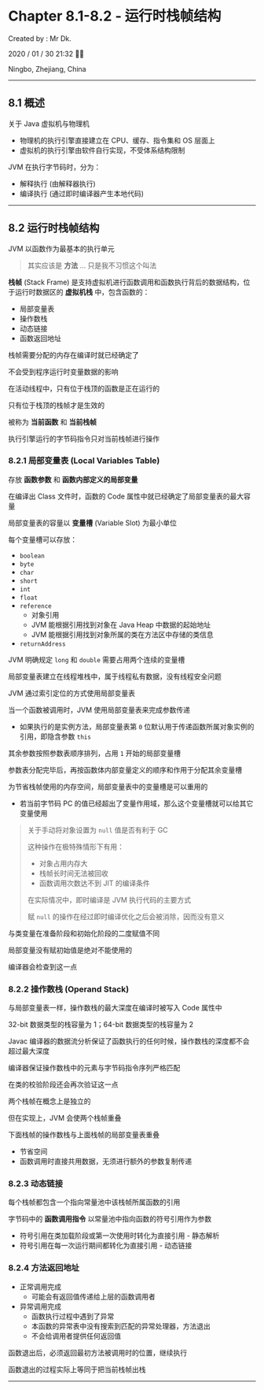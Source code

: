 # Chapter 8.1-8.2 - 运行时栈帧结构

Created by : Mr Dk.

2020 / 01 / 30 21:32 🧨🧧

Ningbo, Zhejiang, China

---

## 8.1 概述

关于 Java 虚拟机与物理机

* 物理机的执行引擎直接建立在 CPU、缓存、指令集和 OS 层面上
* 虚拟机的执行引擎由软件自行实现，不受体系结构限制

JVM 在执行字节码时，分为：

* 解释执行 (由解释器执行)
* 编译执行 (通过即时编译器产生本地代码)

---

## 8.2 运行时栈帧结构

JVM 以函数作为最基本的执行单元

> 其实应该是 __方法__ ... 只是我不习惯这个叫法

__栈帧__ (Stack Frame) 是支持虚拟机进行函数调用和函数执行背后的数据结构，位于运行时数据区的 __虚拟机栈__ 中，包含函数的：

* 局部变量表
* 操作数栈
* 动态链接
* 函数返回地址

栈帧需要分配的内存在编译时就已经确定了

不会受到程序运行时变量数据的影响

在活动线程中，只有位于栈顶的函数是正在运行的

只有位于栈顶的栈帧才是生效的

被称为 __当前函数__ 和 __当前栈帧__

执行引擎运行的字节码指令只对当前栈帧进行操作

### 8.2.1 局部变量表 (Local Variables Table)

存放 __函数参数__ 和 __函数内部定义的局部变量__

在编译出 Class 文件时，函数的 Code 属性中就已经确定了局部变量表的最大容量

局部变量表的容量以 __变量槽__ (Variable Slot) 为最小单位

每个变量槽可以存放：

* `boolean`
* `byte`
* `char`
* `short`
* `int`
* `float`
* `reference`
    * 对象引用
    * JVM 能根据引用找到对象在 Java Heap 中数据的起始地址
    * JVM 能根据引用找到对象所属的类在方法区中存储的类信息
* `returnAddress`

JVM 明确规定 `long` 和 `double` 需要占用两个连续的变量槽

局部变量表建立在线程堆栈中，属于线程私有数据，没有线程安全问题

JVM 通过索引定位的方式使用局部变量表

当一个函数被调用时，JVM 使用局部变量表来完成参数传递

* 如果执行的是实例方法，局部变量表第 `0` 位默认用于传递函数所属对象实例的引用，即隐含参数 `this`

其余参数按照参数表顺序排列，占用 `1` 开始的局部变量槽

参数表分配完毕后，再按函数体内部变量定义的顺序和作用于分配其余变量槽

为节省栈帧使用的内存空间，局部变量表中的变量槽是可以重用的

* 若当前字节码 PC 的值已经超出了变量作用域，那么这个变量槽就可以给其它变量使用

> 关于手动将对象设置为 `null` 值是否有利于 GC
>
> 这种操作在极特殊情形下有用：
>
> * 对象占用内存大
> * 栈帧长时间无法被回收
> * 函数调用次数达不到 JIT 的编译条件
>
> 在实际情况中，即时编译是 JVM 执行代码的主要方式
>
> 赋 `null` 的操作在经过即时编译优化之后会被消除，因而没有意义

与类变量在准备阶段和初始化阶段的二度赋值不同

局部变量没有赋初始值是绝对不能使用的

编译器会检查到这一点

### 8.2.2 操作数栈 (Operand Stack)

与局部变量表一样，操作数栈的最大深度在编译时被写入 Code 属性中

32-bit 数据类型的栈容量为 1；64-bit 数据类型的栈容量为 2

Javac 编译器的数据流分析保证了函数执行的任何时候，操作数栈的深度都不会超过最大深度

编译器保证操作数栈中的元素与字节码指令序列严格匹配

在类的校验阶段还会再次验证这一点

两个栈帧在概念上是独立的

但在实现上，JVM 会使两个栈帧重叠

下面栈帧的操作数栈与上面栈帧的局部变量表重叠

* 节省空间
* 函数调用时直接共用数据，无须进行额外的参数复制传递

### 8.2.3 动态链接

每个栈帧都包含一个指向常量池中该栈帧所属函数的引用

字节码中的 __函数调用指令__ 以常量池中指向函数的符号引用作为参数

* 符号引用在类加载阶段或第一次使用时转化为直接引用 - 静态解析
* 符号引用在每一次运行期间都转化为直接引用 - 动态链接

### 8.2.4 方法返回地址

* 正常调用完成
    * 可能会有返回值传递给上层的函数调用者
* 异常调用完成
    * 函数执行过程中遇到了异常
    * 本函数的异常表中没有搜索到匹配的异常处理器，方法退出
    * 不会给调用者提供任何返回值

函数退出后，必须返回最初方法被调用时的位置，继续执行

函数退出的过程实际上等同于把当前栈帧出栈

---


